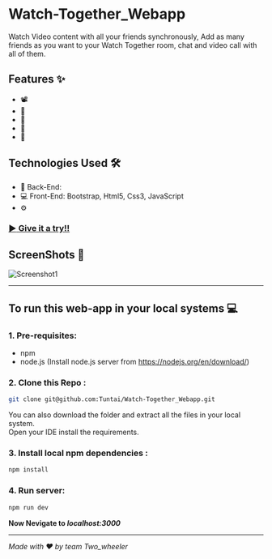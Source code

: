 # Watch-Together_Webapp
Watch Video content with all your friends synchronously, Add as many friends as you want to your Watch Together room, chat and video call with all of them.
## Features :sparkles:
- :film_projector:
- 	:calling:
- 	:handshake:
- 	💬
- 	:tada:

## Technologies Used :hammer_and_wrench:
 - :construction: Back-End: 
 - :computer: Front-End: Bootstrap, Html5, Css3, JavaScript
 - :gear: 

### <a href="#" target="blank">:arrow_forward: Give it a try!!</a>

## ScreenShots :camera_flash:
![Screenshot1](greenmap.png) 
<hr> 

## To run this web-app in your local systems :computer:

### 1. Pre-requisites:
  - npm
  - node.js (Install node.js server from https://nodejs.org/en/download/)
### 2. Clone this Repo :
```sh
git clone git@github.com:Tuntai/Watch-Together_Webapp.git
```
You can also download the folder and extract all the files in your local system.<br>
Open your IDE install the requirements.

### 3. Install local npm dependencies : 
```sh
npm install
```
### 4. Run server:
```sh
npm run dev
```
**Now Nevigate to *localhost:3000***
<hr> 

*Made with ❤️ by team Two_wheeler*
